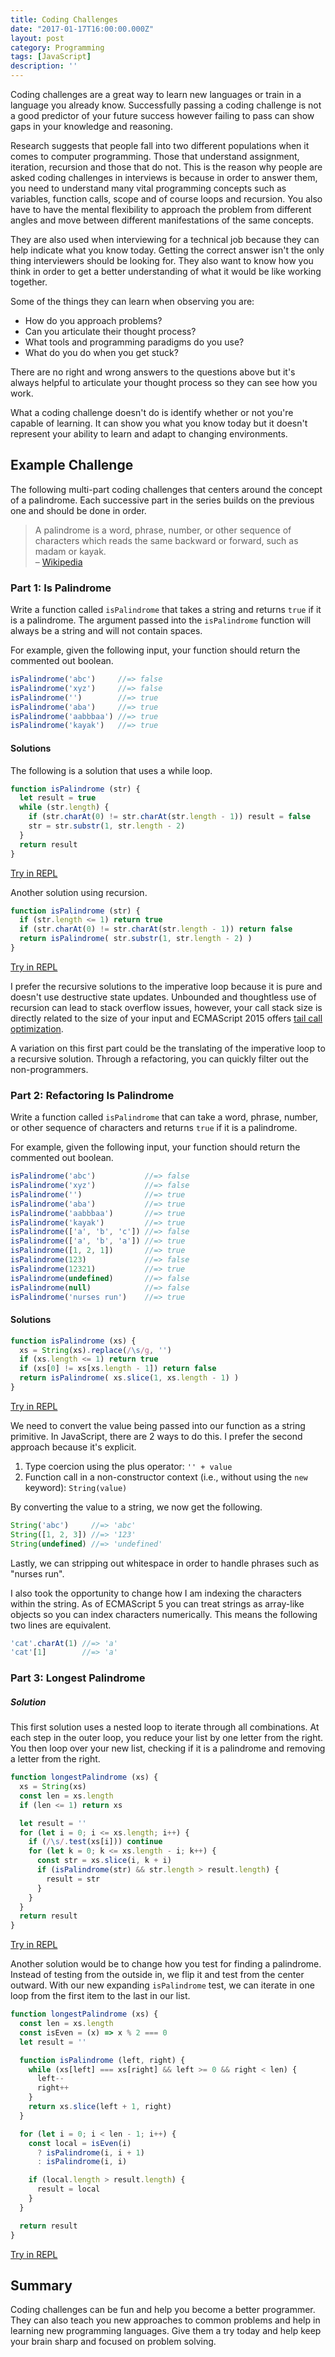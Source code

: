 ```yaml
---
title: Coding Challenges
date: "2017-01-17T16:00:00.000Z"
layout: post
category: Programming
tags: [JavaScript]
description: ''
---
```


Coding challenges are a great way to learn new languages or train in a language
you already know. Successfully passing a coding challenge is not a good
predictor of your future success however failing to pass can show gaps in your
knowledge and reasoning.

Research suggests that people fall into two different populations when it comes
to computer programming. Those that understand assignment, iteration, recursion
and those that do not. This is the reason why people are asked coding challenges
in interviews is because in order to answer them, you need to understand many
vital programming concepts such as variables, function calls, scope and of
course loops and recursion. You also have to have the mental flexibility to
approach the problem from different angles and move between different
manifestations of the same concepts.

They are also used when interviewing for a technical job because they can help
indicate what you know today. Getting the correct answer isn't the only thing
interviewers should be looking for. They also want to know how you think in
order to get a better understanding of what it would be like working together.

Some of the things they can learn when observing you are:

* How do you approach problems?
* Can you articulate their thought process?
* What tools and programming paradigms do you use?
* What do you do when you get stuck?

There are no right and wrong answers to the questions above but it's always
helpful to articulate your thought process so they can see how you work.

What a coding challenge doesn't do is identify whether or not you're capable of
learning. It can show you what you know today but it doesn't represent your
ability to learn and adapt to changing environments.

## Example Challenge

The following multi-part coding challenges that centers around the concept of a palindrome. Each
successive part in the series builds on the previous one and should be done in order.

> A palindrome is a word, phrase, number, or other sequence of characters which
> reads the same backward or forward, such as madam or kayak.<br/>
> – [Wikipedia](https://en.wikipedia.org/wiki/Palindrome)

### Part 1: Is Palindrome

Write a function called `isPalindrome` that takes a string and returns `true` if it is a palindrome.
The argument passed into the `isPalindrome` function will always be a string
and will not contain spaces.

For example, given the following input, your function should return the
commented out boolean.

```js
isPalindrome('abc')     //=> false
isPalindrome('xyz')     //=> false
isPalindrome('')        //=> true
isPalindrome('aba')     //=> true
isPalindrome('aabbbaa') //=> true
isPalindrome('kayak')   //=> true
```

#### Solutions

The following is a solution that uses a while loop.

```js
function isPalindrome (str) {
  let result = true
  while (str.length) {
    if (str.charAt(0) != str.charAt(str.length - 1)) result = false
    str = str.substr(1, str.length - 2)
  }
  return result
}
```

[Try in REPL][CHALLANGE-1.1]

Another solution using recursion.

```js
function isPalindrome (str) {
  if (str.length <= 1) return true
  if (str.charAt(0) != str.charAt(str.length - 1)) return false
  return isPalindrome( str.substr(1, str.length - 2) )
}
```

[Try in REPL][CHALLANGE-1.2]

I prefer the recursive solutions to the imperative loop because it is pure and doesn't use destructive state updates. Unbounded and thoughtless use of recursion can lead to stack overflow issues, however, your call stack size is directly related to the size of your input and ECMAScript 2015 offers [tail call optimization][].

A variation on this first part could be the translating of the imperative loop to a recursive solution. Through a refactoring, you can quickly filter out the non-programmers.

### Part 2: Refactoring Is Palindrome

Write a function called `isPalindrome` that can take a word, phrase, number, or other sequence of
characters and returns `true` if it is a palindrome.

For example, given the following input, your function should return the
commented out boolean.

```js
isPalindrome('abc')           //=> false
isPalindrome('xyz')           //=> false
isPalindrome('')              //=> true
isPalindrome('aba')           //=> true
isPalindrome('aabbbaa')       //=> true
isPalindrome('kayak')         //=> true
isPalindrome(['a', 'b', 'c']) //=> false
isPalindrome(['a', 'b', 'a']) //=> true
isPalindrome([1, 2, 1])       //=> true
isPalindrome(123)             //=> false
isPalindrome(12321)           //=> true
isPalindrome(undefined)       //=> false
isPalindrome(null)            //=> false
isPalindrome('nurses run')    //=> true
```

#### Solutions

```js
function isPalindrome (xs) {
  xs = String(xs).replace(/\s/g, '')
  if (xs.length <= 1) return true
  if (xs[0] != xs[xs.length - 1]) return false
  return isPalindrome( xs.slice(1, xs.length - 1) )
}

```

[Try in REPL][CHALLANGE-2]

We need to convert the value being passed into our function as a string primitive. In JavaScript, there are 2 ways to do this. I prefer the second approach because it's explicit.

1. Type coercion using the plus operator: `'' + value`
2. Function call in a non-constructor context (i.e., without using the `new` keyword): `String(value)`

By converting the value to a string, we now get the following.

```js
String('abc')     //=> 'abc'
String([1, 2, 3]) //=> '123'
String(undefined) //=> 'undefined'
```

Lastly, we can stripping out whitespace in order to handle phrases such as "nurses run".

I also took the opportunity to change how I am indexing the characters within the string. As of ECMAScript 5 you can treat strings as array-like objects so you can index characters numerically. This means the following two lines are equivalent.

```js
'cat'.charAt(1) //=> 'a'
'cat'[1]        //=> 'a'
```

### Part 3: Longest Palindrome

##### Solution

This first solution uses a nested loop to iterate through all combinations. At each step in the outer loop, you reduce your list by one letter from the right. You then loop over your new list, checking if it is a palindrome and removing a letter from the right.

```js
function longestPalindrome (xs) {
  xs = String(xs)
  const len = xs.length
  if (len <= 1) return xs

  let result = ''
  for (let i = 0; i <= xs.length; i++) {
    if (/\s/.test(xs[i])) continue
    for (let k = 0; k <= xs.length - i; k++) {
      const str = xs.slice(i, k + i)
      if (isPalindrome(str) && str.length > result.length) {
        result = str
      }
    }
  }
  return result
}
```

[Try in REPL][CHALLANGE-3]

Another solution would be to change how you test for finding a palindrome. Instead of testing from the outside in, we flip it and test from the center outward. With our new expanding `isPalindrome` test, we can iterate in one loop from the first item to the last in our list.

```js
function longestPalindrome (xs) {
  const len = xs.length
  const isEven = (x) => x % 2 === 0
  let result = ''

  function isPalindrome (left, right) {
    while (xs[left] === xs[right] && left >= 0 && right < len) {
      left--
      right++
    }
    return xs.slice(left + 1, right)
  }

  for (let i = 0; i < len - 1; i++) {
    const local = isEven(i)
      ? isPalindrome(i, i + 1)
      : isPalindrome(i, i)

    if (local.length > result.length) {
      result = local
    }
  }

  return result
}
```

[Try in REPL][CHALLANGE-3.1]

## Summary

Coding challenges can be fun and help you become a better programmer. They can also teach you new approaches to common problems and help in learning new programming languages. Give them a try today and help keep your brain sharp and focused on problem solving.

[CHALLANGE-1.1]: http://ramdajs.com/repl/?v=0.23.0#?function%20isPalindrome%20%28str%29%20%7B%0A%20%20let%20result%20%3D%20true%0A%20%20while%20%28str.length%29%20%7B%0A%20%20%20%20if%20%28str.charAt%280%29%20%21%3D%20str.charAt%28str.length%20-%201%29%29%20result%20%3D%20false%0A%20%20%20%20str%20%3D%20str.substr%281%2C%20str.length%20-%202%29%0A%20%20%7D%0A%20%20return%20result%0A%7D%0A%0AisPalindrome%28%27abc%27%29%20%20%20%20%20%2F%2F%3D%3E%20false%0AisPalindrome%28%27xyz%27%29%20%20%20%20%20%2F%2F%3D%3E%20false%0AisPalindrome%28%27aba%27%29%20%20%20%20%20%2F%2F%3D%3E%20true%0AisPalindrome%28%27%27%29%20%20%20%20%20%20%20%20%2F%2F%3D%3E%20true%0AisPalindrome%28%27aabbbaa%27%29%20%2F%2F%3D%3E%20true%0AisPalindrome%28%27kayak%27%29%20%20%20%2F%2F%3D%3E%20true

[CHALLANGE-1.2]: http://ramdajs.com/repl/?v=0.23.0#?function%20isPalindrome%20%28str%29%20%7B%0A%20%20if%20%28str.length%20%3C%3D%201%29%20return%20true%0A%20%20if%20%28str.charAt%280%29%20%21%3D%20str.charAt%28str.length%20-%201%29%29%20return%20false%0A%20%20return%20isPalindrome%28%20str.substr%281%2C%20str.length%20-%202%29%20%29%0A%7D%0A%0AisPalindrome%28%27abc%27%29%20%20%20%20%20%2F%2F%3D%3E%20false%0AisPalindrome%28%27xyz%27%29%20%20%20%20%20%2F%2F%3D%3E%20false%0AisPalindrome%28%27%27%29%20%20%20%20%20%20%20%20%2F%2F%3D%3E%20true%0AisPalindrome%28%27aba%27%29%20%20%20%20%20%2F%2F%3D%3E%20true%0AisPalindrome%28%27aabbbaa%27%29%20%2F%2F%3D%3E%20true%0AisPalindrome%28%27kayak%27%29%20%20%20%2F%2F%3D%3E%20true

[tail call optimization]: http://www.2ality.com/2015/06/tail-call-optimization.html

[CHALLANGE-2]:http://ramdajs.com/repl/?v=0.23.0#?function%20isPalindrome%20%28xs%29%20%7B%0A%20%20xs%20%3D%20String%28xs%29.replace%28%2F%5Cs%2Fg%2C%20%27%27%29%0A%20%20if%20%28xs.length%20%3C%3D%201%29%20return%20true%0A%20%20if%20%28xs%5B0%5D%20%21%3D%20xs%5Bxs.length%20-%201%5D%29%20return%20false%0A%20%20return%20isPalindrome%28%20xs.slice%281%2C%20xs.length%20-%201%29%20%29%0A%7D%0A%0AisPalindrome%28%27abc%27%29%20%20%20%20%20%20%20%20%20%20%20%2F%2F%3D%3E%20false%0AisPalindrome%28%27xyz%27%29%20%20%20%20%20%20%20%20%20%20%20%2F%2F%3D%3E%20false%0AisPalindrome%28%27%27%29%20%20%20%20%20%20%20%20%20%20%20%20%20%20%2F%2F%3D%3E%20true%0AisPalindrome%28%27aba%27%29%20%20%20%20%20%20%20%20%20%20%20%2F%2F%3D%3E%20true%0AisPalindrome%28%27aabbbaa%27%29%20%20%20%20%20%20%20%2F%2F%3D%3E%20true%0AisPalindrome%28%27kayak%27%29%20%20%20%20%20%20%20%20%20%2F%2F%3D%3E%20true%0AisPalindrome%28%5B%27a%27%2C%20%27b%27%2C%20%27c%27%5D%29%20%2F%2F%3D%3E%20false%0AisPalindrome%28%5B%27a%27%2C%20%27b%27%2C%20%27a%27%5D%29%20%2F%2F%3D%3E%20true%0AisPalindrome%28%5B1%2C%202%2C%201%5D%29%20%20%20%20%20%20%20%2F%2F%3D%3E%20true%0AisPalindrome%28123%29%20%20%20%20%20%20%20%20%20%20%20%20%20%2F%2F%3D%3E%20false%0AisPalindrome%2812321%29%20%20%20%20%20%20%20%20%20%20%20%2F%2F%3D%3E%20true%0AisPalindrome%28undefined%29%20%20%20%20%20%20%20%2F%2F%3D%3E%20false%0AisPalindrome%28null%29%20%20%20%20%20%20%20%20%20%20%20%20%2F%2F%3D%3E%20false%0AisPalindrome%28%27nurses%20run%27%29%20%20%20%20%2F%2F%3D%3E%20true

[CHALLANGE-3]:http://ramdajs.com/repl/#?function%20isPalindrome%20%28xs%29%20%7B%0A%20%20xs%20%3D%20String%28xs%29.replace%28%2F%5Cs%2Fg%2C%20%27%27%29%0A%20%20if%20%28xs.length%20%3C%3D%201%29%20return%20true%0A%20%20if%20%28xs%5B0%5D%20%21%3D%20xs%5Bxs.length%20-%201%5D%29%20return%20false%0A%20%20return%20isPalindrome%28%20xs.slice%281%2C%20xs.length%20-%201%29%20%29%0A%7D%0A%0Afunction%20longestPalindrome%20%28xs%29%20%7B%0A%20%20xs%20%3D%20String%28xs%29%0A%20%20const%20len%20%3D%20xs.length%20%20%0A%20%20if%20%28len%20%3C%3D%201%29%20return%20xs%0A%20%20%0A%20%20let%20result%20%3D%20%27%27%0A%20%20for%20%28let%20i%20%3D%200%3B%20i%20%3C%20len%3B%20i%2B%2B%29%20%7B%0A%20%20%20%20if%20%28%2F%5Cs%2F.test%28xs%5Bi%5D%29%29%20continue%0A%20%20%20%20for%20%28let%20k%20%3D%20len%20-%20i%3B%20k%20%3E%200%3B%20k--%29%20%7B%0A%20%20%20%20%20%20const%20str%20%3D%20xs.slice%28i%2C%20k%20%2B%20i%29%0A%20%20%20%20%20%20if%20%28isPalindrome%28str%29%20%26%26%20str.length%20%3E%20result.length%29%20%7B%0A%20%20%20%20%20%20%20%20result%20%3D%20str%0A%20%20%20%20%20%20%7D%0A%20%20%20%20%7D%0A%20%20%7D%0A%20%20return%20result%0A%7D%0A%0AlongestPalindrome%28%27noon%20is%20when%20nurses%20run%27%29

[CHALLANGE-3.1]: http://ramdajs.com/repl/#?function%20longestPalindrome%20%28xs%29%20%7B%0A%20%20const%20len%20%3D%20xs.length%0A%20%20const%20isEven%20%3D%20%28x%29%20%3D%3E%20x%20%25%202%20%3D%3D%3D%200%0A%20%20let%20result%20%3D%20%27%27%0A%0A%20%20function%20isPalindrome%20%28left%2C%20right%29%20%7B%0A%20%20%20%20while%20%28xs%5Bleft%5D%20%3D%3D%3D%20xs%5Bright%5D%20%26%26%20left%20%3E%3D%200%20%26%26%20right%20%3C%20len%29%20%7B%0A%20%20%20%20%20%20left--%0A%20%20%20%20%20%20right%2B%2B%0A%20%20%20%20%7D%0A%20%20%20%20return%20xs.slice%28left%20%2B%201%2C%20right%29%0A%20%20%7D%0A%0A%20%20for%20%28let%20i%20%3D%200%3B%20i%20%3C%20len%20-%201%3B%20i%2B%2B%29%20%7B%0A%20%20%20%20const%20local%20%3D%20isEven%28i%29%0A%20%20%20%20%20%20%3F%20isPalindrome%28i%2C%20i%20%2B%201%29%0A%20%20%20%20%20%20%3A%20isPalindrome%28i%2C%20i%29%0A%0A%20%20%20%20if%20%28local.length%20%3E%20result.length%29%20%7B%0A%20%20%20%20%20%20result%20%3D%20local%0A%20%20%20%20%7D%0A%20%20%7D%0A%20%20%0A%20%20return%20result%0A%7D%0A%0AlongestPalindrome%28%22nan%20noon%20is%20redder%22%29%3B
